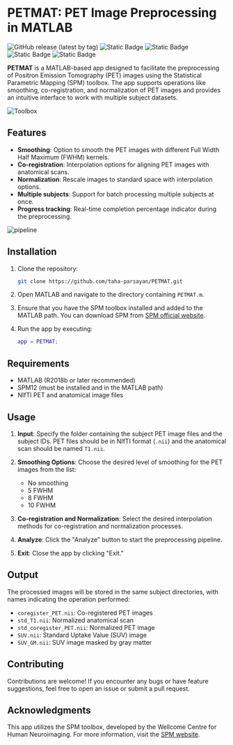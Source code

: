# PETMAT: PET Image Preprocessing in MATLAB

![GitHub release (latest by tag)](https://img.shields.io/github/v/tag/taha-parsayan/PETMAT?label=Release)
![Static Badge](https://img.shields.io/badge/Neuroimaging%20software-FF0000)
![Static Badge](https://img.shields.io/badge/MATLAB-8A2BE2)
![Static Badge](https://img.shields.io/badge/SPM-8A2BE2)
![Static Badge](https://img.shields.io/badge/PET%20/%20MRI-4CAF50)

**PETMAT** is a MATLAB-based app designed to facilitate the preprocessing of Positron Emission Tomography (PET) images using the Statistical Parametric Mapping (SPM) toolbox. The app supports operations like smoothing, co-registration, and normalization of PET images and provides an intuitive interface to work with multiple subject datasets. 

![Toolbox](https://github.com/user-attachments/assets/89d34f3f-4425-418e-9d68-260dcc660526)


## Features

- **Smoothing**: Option to smooth the PET images with different Full Width Half Maximum (FWHM) kernels.
- **Co-registration**: Interpolation options for aligning PET images with anatomical scans.
- **Normalization**: Rescale images to standard space with interpolation options.
- **Multiple subjects**: Support for batch processing multiple subjects at once.
- **Progress tracking**: Real-time completion percentage indicator during the preprocessing.

![pipeline](https://github.com/user-attachments/assets/3eaf19bf-1c4c-4b85-8b69-b028a09a1275)

## Installation

1. Clone the repository:
    ```bash
    git clone https://github.com/taha-parsayan/PETMAT.git
    ```

2. Open MATLAB and navigate to the directory containing `PETMAT.m`.

3. Ensure that you have the SPM toolbox installed and added to the MATLAB path. You can download SPM from [SPM official website](https://www.fil.ion.ucl.ac.uk/spm/).

4. Run the app by executing:
    ```matlab
    app = PETMAT;
    ```

## Requirements

- MATLAB (R2018b or later recommended)
- SPM12 (must be installed and in the MATLAB path)
- NIfTI PET and anatomical image files

## Usage

1. **Input**: Specify the folder containing the subject PET image files and the subject IDs. PET files should be in NIfTI format (`.nii`) and the anatomical scan should be named `T1.nii`.

2. **Smoothing Options**: Choose the desired level of smoothing for the PET images from the list:
    - No smoothing
    - 5 FWHM
    - 8 FWHM
    - 10 FWHM

3. **Co-registration and Normalization**: Select the desired interpolation methods for co-registration and normalization processes.

4. **Analyze**: Click the "Analyze" button to start the preprocessing pipeline.

5. **Exit**: Close the app by clicking "Exit."

## Output

The processed images will be stored in the same subject directories, with names indicating the operation performed:
- `coregister_PET.nii`: Co-registered PET images
- `std_T1.nii`: Normalized anatomical scan
- `std_coregister_PET.nii`: Normalized PET image
- `SUV.nii`: Standard Uptake Value (SUV) image
- `SUV_GM.nii`: SUV image masked by gray matter

## Contributing

Contributions are welcome! If you encounter any bugs or have feature suggestions, feel free to open an issue or submit a pull request.

## Acknowledgments

This app utilizes the SPM toolbox, developed by the Wellcome Centre for Human Neuroimaging. For more information, visit the [SPM website](https://www.fil.ion.ucl.ac.uk/spm/).
